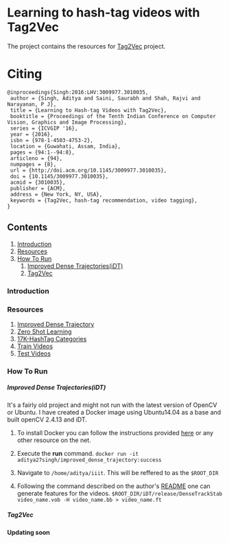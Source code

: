 # Learning to hash-tag videos with Tag2Vec

The project contains the resources for [Tag2Vec](https://arxiv.org/abs/1612.04061) project. 

# Citing

    @inproceedings{Singh:2016:LHV:3009977.3010035,
     author = {Singh, Aditya and Saini, Saurabh and Shah, Rajvi and Narayanan, P J},
     title = {Learning to Hash-tag Videos with Tag2Vec},
     booktitle = {Proceedings of the Tenth Indian Conference on Computer Vision, Graphics and Image Processing},
     series = {ICVGIP '16},
     year = {2016},
     isbn = {978-1-4503-4753-2},
     location = {Guwahati, Assam, India},
     pages = {94:1--94:8},
     articleno = {94},
     numpages = {8},
     url = {http://doi.acm.org/10.1145/3009977.3010035},
     doi = {10.1145/3009977.3010035},
     acmid = {3010035},
     publisher = {ACM},
     address = {New York, NY, USA},
     keywords = {Tag2Vec, hash-tag recommendation, video tagging},
    } 

## Contents

1. [Introduction](#introduction)
2. [Resources](#resources)
4. [How To Run](#how-to-run)
    1. [Improved Dense Trajectories(iDT)](improved_dense_trajectories(idt))
    2. [Tag2Vec](#tag2vec)


### Introduction


### Resources
1. [Improved Dense Trajectory](http://lear.inrialpes.fr/~wang/improved_trajectories)
2. [Zero Shot Learning](https://github.com/mganjoo/zslearning)
3. [17K-HashTag Categories](https://1drv.ms/u/s!AjolE1_VpgR6ijGESpBJ8QeUkKVV?e=3kLjzy)
4. [Train Videos]()
5. [Test Videos](https://1drv.ms/u/s!AjolE1_VpgR6ijLig4Qc7Ji46uuQ?e=uIr4ff)

### How To Run
##### Improved Dense Trajectories(iDT)
It's a fairly old project and might not run with the latest version of OpenCV or Ubuntu. I have created a Docker image using Ubuntu14.04 as a base and built openCV 2.4.13 and iDT. 
1. To install Docker you can follow the instructions provided [here](https://docs.docker.com/get-started/) or any other resource on the net.

2. Execute the **run** command. `docker run -it aditya27singh/improved_dense_trajectory:success`

3. Navigate to `/home/aditya/iiit`. This will be reffered to as the `$ROOT_DIR` 

4. Following the command described on the author's [README](http://lear.inrialpes.fr/~wang/download/improved_trajectory_release/README) one can generate features for the videos.
`$ROOT_DIR/iDT/release/DenseTrackStab video_name.vob -H video_name.bb > video_name.ft`

##### Tag2Vec
**Updating soon**
